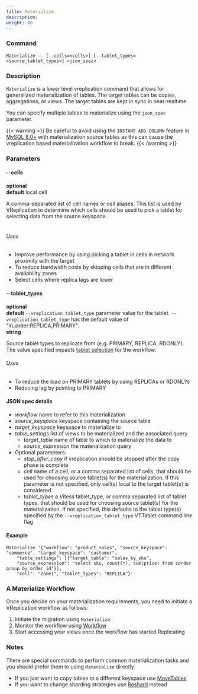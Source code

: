 ```yaml
---
title: Materialize
description:
weight: 40
---
```


### Command

```
Materialize -- [--cells=<cells>] [--tablet_types=<source_tablet_types>] <json_spec>
```

### Description

`Materialize` is a lower level vreplication command that allows for generalized materialization of tables. The target tables
can be copies, aggregations, or views. The target tables are kept in sync in near-realtime.

You can specify multiple tables to materialize using the `json_spec` parameter.

{{< warning >}}
Be careful to avoid using the `INSTANT ADD COLUMN` feature in [MySQL 8.0+](https://mysqlserverteam.com/mysql-8-0-innodb-now-supports-instant-add-column/) with materialization source tables as this can cause the vreplication based materialization workflow to break.
{{< /warning >}}

### Parameters


#### --cells
**optional**\
**default** local cell

<div class="cmd">

A comma-separated list of cell names or cell aliases. This list is used by VReplication to determine which
cells should be used to pick a tablet for selecting data from the source keyspace.<br><br>

</div>

###### Uses

* Improve performance by using picking a tablet in cells in network proximity with the target
* To reduce bandwidth costs by skipping cells that are in different availability zones
* Select cells where replica lags are lower

#### --tablet_types 
**optional**\
**default** `--vreplication_tablet_type` parameter value for the tablet. `--vreplication_tablet_type` has the default value of "in_order:REPLICA,PRIMARY".\
**string**

<div class="cmd">

Source tablet types to replicate from (e.g. PRIMARY, REPLICA, RDONLY). The value
specified impacts [tablet selection](../tablet_selection/) for the workflow.

</div>

###### Uses

* To reduce the load on PRIMARY tablets by using REPLICAs or RDONLYs
* Reducing lag by pointing to PRIMARY

#### JSON spec details
<div class="cmd">

* *workflow* name to refer to this materialization
* *source_keyspace* keyspace containing the source table
* *target_keyspace* keyspace to materialize to
* *table_settings* list of views to be materialized and the associated query
  * *target_table* name of table to which to materialize the data to
  * *source_expression* the materialization query
* Optional parameters:
  * *stop_after_copy* if vreplication should be stopped after the copy phase
    is complete
  * *cell* name of a cell, or a comma separated list of cells, that should be
    used for choosing source tablet(s) for the materialization. If this
    parameter is not specified, only cell(s) local to the target tablet(s) is
    considered
  * *tablet_types* a Vitess tablet_type, or comma separated list of tablet
    types, that should be used for choosing source tablet(s) for the
    materialization. If not specified, this defaults to the tablet type(s)
    specified by the `--vreplication_tablet_type` VTTablet command line flag

</div>

#### Example
```
Materialize '{"workflow": "product_sales", "source_keyspace": "commerce", "target_keyspace": "customer",
    "table_settings": [{"target_table": "sales_by_sku",
    "source_expression": "select sku, count(*), sum(price) from corder group by order_id"}],
    "cell": "zone1", "tablet_types": "REPLICA"}'
```

### A Materialize Workflow

Once you decide on your materialization requirements, you need to initiate a VReplication workflow as follows:

1. Initiate the migration using `Materialize`
2. Monitor the workflow using [Workflow](../workflow)
3. Start accessing your views once the workflow has started Replicating

### Notes

There are special commands to perform common materialization tasks and you should prefer them
to using `Materialize` directly.

* If you just want to copy tables to a different keyspace use [MoveTables](../movetables)
* If you want to change sharding strategies use [Reshard](../reshard) instead
